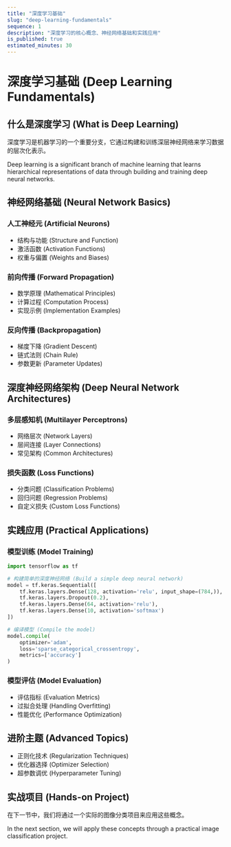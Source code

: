 ```yaml
---
title: "深度学习基础"
slug: "deep-learning-fundamentals"
sequence: 1
description: "深度学习的核心概念、神经网络基础和实践应用"
is_published: true
estimated_minutes: 30
---
```


# 深度学习基础 (Deep Learning Fundamentals)

## 什么是深度学习 (What is Deep Learning)

深度学习是机器学习的一个重要分支，它通过构建和训练深层神经网络来学习数据的层次化表示。

Deep learning is a significant branch of machine learning that learns hierarchical representations of data through building and training deep neural networks.

## 神经网络基础 (Neural Network Basics)

### 人工神经元 (Artificial Neurons)

- 结构与功能 (Structure and Function)
- 激活函数 (Activation Functions)
- 权重与偏置 (Weights and Biases)

### 前向传播 (Forward Propagation)

- 数学原理 (Mathematical Principles)
- 计算过程 (Computation Process)
- 实现示例 (Implementation Examples)

### 反向传播 (Backpropagation)

- 梯度下降 (Gradient Descent)
- 链式法则 (Chain Rule)
- 参数更新 (Parameter Updates)

## 深度神经网络架构 (Deep Neural Network Architectures)

### 多层感知机 (Multilayer Perceptrons)

- 网络层次 (Network Layers)
- 层间连接 (Layer Connections)
- 常见架构 (Common Architectures)

### 损失函数 (Loss Functions)

- 分类问题 (Classification Problems)
- 回归问题 (Regression Problems)
- 自定义损失 (Custom Loss Functions)

## 实践应用 (Practical Applications)

### 模型训练 (Model Training)

```python
import tensorflow as tf

# 构建简单的深度神经网络 (Build a simple deep neural network)
model = tf.keras.Sequential([
    tf.keras.layers.Dense(128, activation='relu', input_shape=(784,)),
    tf.keras.layers.Dropout(0.2),
    tf.keras.layers.Dense(64, activation='relu'),
    tf.keras.layers.Dense(10, activation='softmax')
])

# 编译模型 (Compile the model)
model.compile(
    optimizer='adam',
    loss='sparse_categorical_crossentropy',
    metrics=['accuracy']
)
```

### 模型评估 (Model Evaluation)

- 评估指标 (Evaluation Metrics)
- 过拟合处理 (Handling Overfitting)
- 性能优化 (Performance Optimization)

## 进阶主题 (Advanced Topics)

- 正则化技术 (Regularization Techniques)
- 优化器选择 (Optimizer Selection)
- 超参数调优 (Hyperparameter Tuning)

## 实战项目 (Hands-on Project)

在下一节中，我们将通过一个实际的图像分类项目来应用这些概念。

In the next section, we will apply these concepts through a practical image classification project.